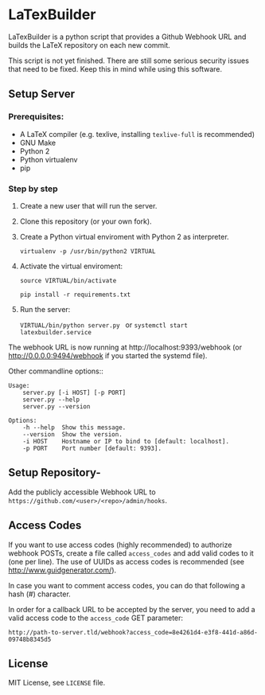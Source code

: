 # LaTexBuilder

LaTexBuilder is a python script that provides a Github Webhook URL and builds
the LaTeX repository on each new commit.

This script is not yet finished. There are still some serious security
issues that need to be fixed. Keep this in mind while using this software.

## Setup Server


### Prerequisites:

* A LaTeX compiler (e.g. texlive, installing `texlive-full` is recommended)
* GNU Make
* Python 2
* Python virtualenv
* pip

### Step by step

1. Create a new user that will run the server.

2. Clone this repository (or your own fork).

3. Create a Python virtual enviroment with Python 2 as interpreter.
    ```
    virtualenv -p /usr/bin/python2 VIRTUAL
    ```
4. Activate the virtual enviroment:
    ```
    source VIRTUAL/bin/activate
    
    pip install -r requirements.txt
    ```
5. Run the server:
    
    `VIRTUAL/bin/python server.py ` or `systemctl start latexbuilder.service`


The webhook URL is now running at http://localhost:9393/webhook (or http://0.0.0.0:9494/webhook if you started the systemd file).

Other commandline options::
```
Usage:
    server.py [-i HOST] [-p PORT]
    server.py --help
    server.py --version

Options:
    -h --help  Show this message.
    --version  Show the version.
    -i HOST    Hostname or IP to bind to [default: localhost].
    -p PORT    Port number [default: 9393].
```
## Setup Repository-

Add the publicly accessible Webhook URL to `https://github.com/<user>/<repo>/admin/hooks`.

## Access Codes

If you want to use access codes (highly recommended) to authorize webhook POSTs,
create a file called `access_codes` and add valid codes to it (one per line).
The use of UUIDs as access codes is recommended (see http://www.guidgenerator.com/).

In case you want to comment access codes, you can do that following a hash (#) character.

In order for a callback URL to be accepted by the server, you need to add a
valid access code to the `access_code` GET parameter: 
```
http://path-to-server.tld/webhook?access_code=8e4261d4-e3f8-441d-a86d-09748b8345d5
```

## License

MIT License, see `LICENSE` file.
